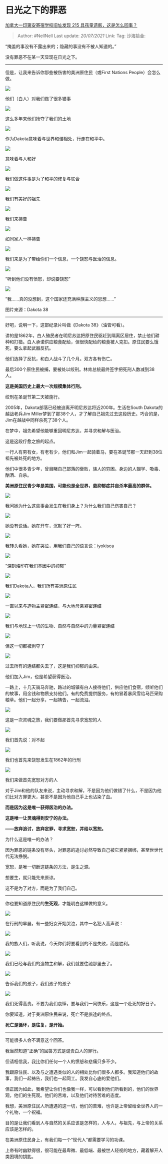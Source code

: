 # 日光之下的罪恶

[加拿大一印第安寄宿学校旧址发现 215 具孩童遗骸，这是怎么回事？](https://www.zhihu.com/question/462022143/answer/1914423053)

> Author: #NellNell
> Last update: *20/07/2021*
> Link:
> Tag:
> 沙海拾金:

“掩盖的事没有不露出来的；隐藏的事没有不被人知道的。”

没有罪恶不在某一天显现在日光之下。

---

但是，让我来告诉你那些被伤害的美洲原住民（或First Nations People）会怎么做。

![](https://pic3.zhimg.com/50/v2-7d96d3ffcbd7d86ebf17d0e4148be167_720w.jpg?source=1940ef5c)

他们（白人）对我们做了很多错事

![](https://pic1.zhimg.com/50/v2-9123ca802dec01896eaca79c54442e57_720w.jpg?source=1940ef5c)

这么多年来他们抢夺了我们的土地

![](https://pic1.zhimg.com/50/v2-1af6506860c9cd87832cd4e105c1ac51_720w.jpg?source=1940ef5c)

作为Dakota意味着与世界和谐相处，行走在和平中。

![](https://pic2.zhimg.com/50/v2-9cfdb9d57d3fb2265ad30671ab847f5c_720w.jpg?source=1940ef5c)

意味着与人和好

![](https://pic1.zhimg.com/50/v2-3191daae767af5d9eb0085ec8ce0d518_720w.jpg?source=1940ef5c)

我们做这件事是为了和平的修复与联合

![](https://pic2.zhimg.com/50/v2-da004cb826d56764e7c7bd4247f0cdbb_720w.jpg?source=1940ef5c)

我们有美好的祖先

![](https://pic3.zhimg.com/50/v2-c49d095772b6edfbf179ca041c0fb819_720w.jpg?source=1940ef5c)

我们来祷告

![](https://pic2.zhimg.com/50/v2-4dd38644d1f24736c2194a51abb3ca99_720w.jpg?source=1940ef5c)

如同家人一样祷告

![](https://pic2.zhimg.com/50/v2-a68400173d2ccfbb525e4f8255211ec3_720w.jpg?source=1940ef5c)

我们来是为了带给你们一个信息，一个饶恕与医治的信息。

![](https://pic1.zhimg.com/50/v2-bc090e5e37c9705c05312d3bbb9185bd_720w.jpg?source=1940ef5c)

“听到他们没有愤怒，却说要饶恕”

![](https://pic2.zhimg.com/50/v2-24a13812c837eda8199b5560856c7405_720w.jpg?source=1940ef5c)

“我……真的没想到，这个国家还充满种族主义的思想……”

图片来源：Dakota 38

---

好吧，说明一下，这部纪录片叫做《Dakota 38》（油管可看）。

讲的是1862年，白人殖民者在明尼苏达把原住民驱赶到隔离区居住，禁止他们耕种和打猎。白人承诺供应粮食配给，但很快配给的粮食被人克扣。原住民要么饿死，要么拿起武器反抗。

他们选择了反抗，和白人战斗了几个月。双方各有伤亡。

最后300个原住民被捕，要被处以绞刑。林肯总统最终签字把死刑人数减到38人。

**这是美国历史上最大一次规模集体行刑。**

绞刑在圣诞节第二天被施行。

2005年，Dakota部落已经被迫离开明尼苏达将近200年。生活在South Dakota的越战老兵Jim Miller梦到了那38个人，才了解自己祖先过去这段历史。巧合的是，Jim在越战中同样杀死了38个人。

在梦中，祖先希望他能够重回明尼苏达，并寻求和解与医治。

这是这段疗愈之旅的起点。

一行人有男有女，有老有少，他们和Jim一起骑着马，要在圣诞节那一天赶到38位祖先被处死的地方。

他们中很多青少年，曾目睹自己部落的衰败，族人的穷困。身边的人辍学、吸毒、酗酒、自杀。

**美洲原住民青少年是美国，可能也是全世界，患抑郁症并自杀率最高的群体。**

![](https://pic1.zhimg.com/50/v2-c0baf3b9050cedab1ded7a9aeb70e071_720w.jpg?source=1940ef5c)

我问她为什么这些事会发生在我们身上？为什么我们自己伤害自己？

![](https://pic1.zhimg.com/50/v2-a675b813a5dc2a99a9b0c66d80109591_720w.jpg?source=1940ef5c)

她没有说话。她在开车，沉默了好一阵。

![](https://pic1.zhimg.com/50/v2-99d0fec5e63fcae5ff1b7fb974b5e1ff_720w.jpg?source=1940ef5c)

我转头看她，她在哭泣，用我们自己的语言说：iyokisca

![](https://pic2.zhimg.com/50/v2-6b8c955e5fe92cc7e3823dead5475eb1_720w.jpg?source=1940ef5c)

“深刻烙印在我们基因中的抑郁”

![](https://pic1.zhimg.com/50/v2-7bae981a6d1539e774a6308680708e8d_720w.jpg?source=1940ef5c)

我们Dakota人，我们所有美洲原住民

![](https://pic3.zhimg.com/50/v2-f03c9792e7d899f84240a721c46e998b_720w.jpg?source=1940ef5c)

一直以来与造物主紧密连结，与大地母亲紧密连结

![](https://pic1.zhimg.com/50/v2-621610cc0c496b80bdc4c5d073d15d47_720w.jpg?source=1940ef5c)

我们与地球上一切的生物、自然与自然中的力量紧密连结

![](https://pic2.zhimg.com/50/v2-7db6cfa6f9418ce1a4b13cd22fbe037c_720w.jpg?source=1940ef5c)

但这一切都被剥夺了

![](https://pica.zhimg.com/50/v2-4134860db1b02eb8991d96fe71831a84_720w.jpg?source=1940ef5c)

过去所有的连结都失去了，这是我们抑郁的由来。

他们加入Jim，也是希望获得医治。

一路上，十几天骑马奔驰，路过的城镇有白人接待他们，供应他们食宿，倾听他们的故事，用金钱和物质支持他们。有的免费提供服务，有的冒着暴风雪给马匹采购粮草。他们一起分享，一起祷告，一起流泪。

![](https://pic3.zhimg.com/50/v2-e22a6270bd8eb4e28da02cbed0e69446_720w.jpg?source=1940ef5c)

这是一次灵魂之旅，我们要做那首先寻求宽恕的人

![](https://pic1.zhimg.com/50/v2-4204727d9f55c69d8ad7cf24f2557f71_720w.jpg?source=1940ef5c)

我们首先说：对不起

![](https://pic1.zhimg.com/50/v2-810b5553418761df992f96d1475e9df2_720w.jpg?source=1940ef5c)

我们也首先来饶恕发生在1862年的行刑

![](https://pic3.zhimg.com/50/v2-19448feff77e71e84de8c9a4e67c9cb6_720w.jpg?source=1940ef5c)

我们来做首先宽恕对方的人

对于Jim和他的队友来说，主动寻求和解，不是因为他们做错了什么，不是因为他们比对方罪更大，甚至不是因为他自己手上也沾染了血。

**而是因为这是唯一获得医治的办法。**

**这是唯一让灵魂得到安宁的办法。**

**——放弃追讨，放弃定罪，寻求宽恕，并给以宽恕。**

为什么这是唯一的办法？

因为罪恶的链条没有尽头，对罪恶的追讨必然导致自己被它紧紧捆绑，甚至世世代代无法挣脱。

宽恕，是唯一切断这链条的方法，是生之源。

想要生，就只能先来原谅。

这不是为了对方，而是为了我们自己。

---

你也要知道原住民的**生死观**，才能明白这样做的意义。

![](https://pic1.zhimg.com/50/v2-11cc6396c2d844e0c2a1b3d35d9d2003_720w.jpg?source=1940ef5c)

在行刑的早晨，有一些妇女开始哭泣，其中一名犯人高声说：

![](https://pic2.zhimg.com/50/v2-4670af64b2585501eb23a04755da0020_720w.jpg?source=1940ef5c)

我的族人们，听我说，今天你们将要看到的不是失败，而是胜利。

![](https://pic1.zhimg.com/50/v2-573da22280191401dbdd026eb0352967_720w.jpg?source=1940ef5c)

我们已经与我们的造物主和解，我们就要往祂那里去了。

![](https://pica.zhimg.com/50/v2-9e8f9661b4afb8cfcd8761ba8f0b1b94_720w.jpg?source=1940ef5c)

告诉我们的孩子，我们孩子的孩子

![](https://pic1.zhimg.com/50/v2-6899d0e0743b83563721bc5377246b50_720w.jpg?source=1940ef5c)

我们死得高贵。不要为我们哀悼，要与我们一同快乐，这是一个赴死的好日子。

你要知道，对于美洲原住民来说，死亡不是旅途的终点。

**死亡是循环，是往复，是开始。**

---

可能很多人会不满意这个回答。

我当然知道“正确”的回答方式是谴责白人的罪行。

但请相信我，我比你们任何一个人的愤怒和悲痛只多不少。

我跟原住民、以及与之遭遇类似的人的相处比你们很多人都多。我知道他们的故事，我们一起祷告，我们也一起同工。我发自心底的爱他们。

但正因为如此，我希望让你们也像我一样，可以看到他们所看到的，他们的世界观，他们的生死观。他们的苦难，以及他们对待苦难的态度。

我想，美洲原住民人所遭遇的这一切，他们的苦难，也许是上帝留给全世界人的一个礼物，一个祝福。

目的是让我们看到人与自然的关系应该是怎样的，人与人，与祖先，与上帝的关系应该是怎样的。

在美洲原住民身上，有我们每一个“现代人”都需要学习的功课。

上帝有时幽默得很，很可能在最卑微、最低端、最被世人轻视的地方，藏着解开人类困境的钥匙。
